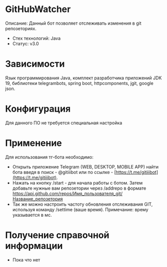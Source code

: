 # GitHubWatcher

Описание: Данный бот позволяет отслеживать изменения в git репозеториях.

- Стех технологий: Java
- Статус: v3.0

# Зависимости

Язык программирования Java, комплект разработчика приложений JDK 19, библиотеки telegrambots, spring boot, httpcomponents, jgit, google json.

# Конфигурация

Для данного ПО не требуется специальная настройка

# Применение

Для использования тг-бота необходимо:

- Открыть приложение Telegram (WEB, DESKTOP, MOBILE APP) найти бота введя в поиск - @gitiiibot или по ссылке - [https://t.me/gitiiibot](https://t.me/gitiiibot).
- Нажать на кнопку /start - для начала работы с ботом. Затем добавьте нужные вам репозетории через /addrepo в формате https://api.github.com/repos/Имя_пользователя_git/Название_репозетория
- Так же можно настроить частоту обновления отслеживания GIT, используя команду /settime (ваше время). Примечание: врему указывается в мс.

 # Получение справочной информации

- Пока что нет
